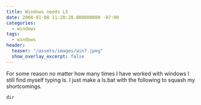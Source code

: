```yaml
---
title: Windows needs LS
date: 2008-01-08 11:20:28.000000000 -07:00
categories:
  - windows
tags:
  - windows
header:
  teaser: "/assets/images/win7.jpeg"
  show_overlay_excerpt: false
---
```

For some reason no matter how many times I have worked with windows I still find myself typing ls. I just make a ls.bat with the following to squash my shortcomings.
```shell
dir
```
